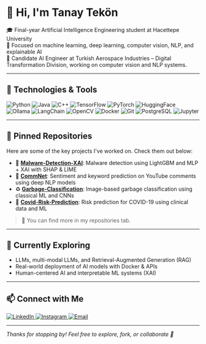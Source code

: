 # 👋 Hi, I'm Tanay Tekön

🎓 Final-year Artificial Intelligence Engineering student at Hacettepe University  
🔬 Focused on machine learning, deep learning, computer vision, NLP, and explainable AI  
🚀 Candidate AI Engineer at Turkish Aerospace Industries – Digital Transformation Division, working on computer vision and NLP systems.

---

## 🧠 Technologies & Tools

![Python](https://img.shields.io/badge/-Python-3776AB?style=flat-square&logo=python&logoColor=white)
![Java](https://img.shields.io/badge/java-%23ED8B00.svg?style=flat-square&logo=openjdk&logoColor=white)
![C++](https://img.shields.io/badge/-C++-00599C?style=flat-square&logo=c%2B%2B&logoColor=white)
![TensorFlow](https://img.shields.io/badge/-TensorFlow-FF6F00?style=flat-square&logo=tensorflow&logoColor=white)
![PyTorch](https://img.shields.io/badge/-PyTorch-EE4C2C?style=flat-square&logo=pytorch&logoColor=white)
![HuggingFace](https://img.shields.io/badge/-HuggingFace-yellow?style=flat-square&logo=huggingface&logoColor=black)
![Ollama](https://img.shields.io/badge/ollama-%23000000.svg?style=flat-square&logo=ollama&logoColor=white)
![LangChain](https://img.shields.io/badge/langchain-%231C3C3C.svg?style=flat-square&logo=langchain&logoColor=white)
![OpenCV](https://img.shields.io/badge/-OpenCV-5C3EE8?style=flat-square&logo=opencv&logoColor=white)
![Docker](https://img.shields.io/badge/-Docker-2496ED?style=flat-square&logo=docker&logoColor=white)
![Git](https://img.shields.io/badge/-Git-F05032?style=flat-square&logo=git&logoColor=white)
![PostgreSQL](https://img.shields.io/badge/-PostgreSQL-4169E1?style=flat-square&logo=postgresql&logoColor=white)
![Jupyter](https://img.shields.io/badge/-Jupyter-F37626?style=flat-square&logo=jupyter&logoColor=white)

---

## 📌 Pinned Repositories

Here are some of the key projects I've worked on. Check them out below:

- 🔐 [**Malware-Detection-XAI**](https://github.com/tanaytekon/malware-detection-xai): Malware detection using LightGBM and MLP + XAI with SHAP & LIME  
- 💬 [**CommNet**](https://github.com/tanaytekon/CommNet): Sentiment and keyword prediction on YouTube comments using deep NLP models  
- ♻️ [**Garbage-Classification**](https://github.com/tanaytekon/garbage-classification): Image-based garbage classification using classical ML and CNNs  
- 🦠 [**Covid-Risk-Prediction**](https://github.com/tanaytekon/covid-risk-prediction): Risk prediction for COVID-19 using clinical data and ML

> 📍 You can find more in my repositories tab.

---

## 🧭 Currently Exploring

- LLMs, multi-modal LLMs, and Retrieval-Augmented Generation (RAG)  
- Real-world deployment of AI models with Docker & APIs  
- Human-centered AI and interpretable ML systems (XAI)

---

## 📫 Connect with Me

<a href="https://linkedin.com/in/tanaytekon" target="_blank">
  <img alt="LinkedIn" src="https://img.shields.io/badge/-LinkedIn-0077B5?style=for-the-badge&logo=linkedin&logoColor=white" />
</a>
<a href="https://www.instagram.com/tanaytekon/" target="_blank">
  <img alt="Instagram" src="https://img.shields.io/badge/-Instagram-E4405F?style=for-the-badge&logo=instagram&logoColor=white" />
</a>
<a href="mailto:tanaytekon@hotmail.com" target="_blank">
  <img alt="Email" src="https://img.shields.io/badge/-Email-D14836?style=for-the-badge&logo=gmail&logoColor=white" />
</a>

---


_Thanks for stopping by! Feel free to explore, fork, or collaborate 🚀_
